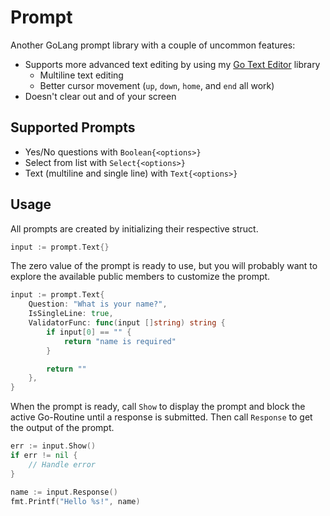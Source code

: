 # Prompt
Another GoLang prompt library with a couple of uncommon features:

- Supports more advanced text editing by using my [Go Text Editor](https://github.com/JosephNaberhaus/texteditor) library
    - Multiline text editing
    - Better cursor movement (`up`, `down`, `home`, and `end` all work)
- Doesn't clear out and of your screen

## Supported Prompts
- Yes/No questions with `Boolean{<options>}`
- Select from list with `Select{<options>}`
- Text (multiline and single line) with `Text{<options>}`

## Usage
All prompts are created by initializing their respective struct.

```go
input := prompt.Text{}
```

The zero value of the prompt is ready to use, but you will probably want to explore the available public members to customize the prompt.

```go
input := prompt.Text{
    Question: "What is your name?",
    IsSingleLine: true,
    ValidatorFunc: func(input []string) string {
        if input[0] == "" {
            return "name is required"
        }   

        return ""
    },
}
```

When the prompt is ready, call `Show` to display the prompt and block the active Go-Routine until a response is submitted. Then call `Response` to get the output of the prompt.

```go
err := input.Show()
if err != nil {
    // Handle error
}

name := input.Response()
fmt.Printf("Hello %s!", name)
```